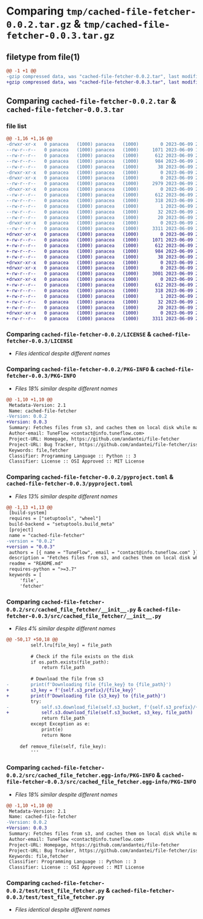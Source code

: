 # Comparing `tmp/cached-file-fetcher-0.0.2.tar.gz` & `tmp/cached-file-fetcher-0.0.3.tar.gz`

## filetype from file(1)

```diff
@@ -1 +1 @@
-gzip compressed data, was "cached-file-fetcher-0.0.2.tar", last modified: Fri Jun  9 20:43:51 2023, max compression
+gzip compressed data, was "cached-file-fetcher-0.0.3.tar", last modified: Fri Jun  9 20:56:02 2023, max compression
```

## Comparing `cached-file-fetcher-0.0.2.tar` & `cached-file-fetcher-0.0.3.tar`

### file list

```diff
@@ -1,16 +1,16 @@
-drwxr-xr-x   0 panacea   (1000) panacea   (1000)        0 2023-06-09 20:43:51.401278 cached-file-fetcher-0.0.2/
--rw-r--r--   0 panacea   (1000) panacea   (1000)     1071 2023-06-09 19:41:09.000000 cached-file-fetcher-0.0.2/LICENSE
--rw-r--r--   0 panacea   (1000) panacea   (1000)      612 2023-06-09 20:43:51.401278 cached-file-fetcher-0.0.2/PKG-INFO
--rw-r--r--   0 panacea   (1000) panacea   (1000)      984 2023-06-09 20:43:44.000000 cached-file-fetcher-0.0.2/pyproject.toml
--rw-r--r--   0 panacea   (1000) panacea   (1000)       38 2023-06-09 20:43:51.401278 cached-file-fetcher-0.0.2/setup.cfg
-drwxr-xr-x   0 panacea   (1000) panacea   (1000)        0 2023-06-09 20:43:51.401278 cached-file-fetcher-0.0.2/src/
-drwxr-xr-x   0 panacea   (1000) panacea   (1000)        0 2023-06-09 20:43:51.401278 cached-file-fetcher-0.0.2/src/cached_file_fetcher/
--rw-r--r--   0 panacea   (1000) panacea   (1000)     2979 2023-06-09 20:40:41.000000 cached-file-fetcher-0.0.2/src/cached_file_fetcher/__init__.py
-drwxr-xr-x   0 panacea   (1000) panacea   (1000)        0 2023-06-09 20:43:51.401278 cached-file-fetcher-0.0.2/src/cached_file_fetcher.egg-info/
--rw-r--r--   0 panacea   (1000) panacea   (1000)      612 2023-06-09 20:43:51.000000 cached-file-fetcher-0.0.2/src/cached_file_fetcher.egg-info/PKG-INFO
--rw-r--r--   0 panacea   (1000) panacea   (1000)      318 2023-06-09 20:43:51.000000 cached-file-fetcher-0.0.2/src/cached_file_fetcher.egg-info/SOURCES.txt
--rw-r--r--   0 panacea   (1000) panacea   (1000)        1 2023-06-09 20:43:51.000000 cached-file-fetcher-0.0.2/src/cached_file_fetcher.egg-info/dependency_links.txt
--rw-r--r--   0 panacea   (1000) panacea   (1000)       32 2023-06-09 20:43:51.000000 cached-file-fetcher-0.0.2/src/cached_file_fetcher.egg-info/requires.txt
--rw-r--r--   0 panacea   (1000) panacea   (1000)       20 2023-06-09 20:43:51.000000 cached-file-fetcher-0.0.2/src/cached_file_fetcher.egg-info/top_level.txt
-drwxr-xr-x   0 panacea   (1000) panacea   (1000)        0 2023-06-09 20:43:51.401278 cached-file-fetcher-0.0.2/test/
--rw-r--r--   0 panacea   (1000) panacea   (1000)     3311 2023-06-09 20:43:37.000000 cached-file-fetcher-0.0.2/test/test_file_fetcher.py
+drwxr-xr-x   0 panacea   (1000) panacea   (1000)        0 2023-06-09 20:56:02.671041 cached-file-fetcher-0.0.3/
+-rw-r--r--   0 panacea   (1000) panacea   (1000)     1071 2023-06-09 19:41:09.000000 cached-file-fetcher-0.0.3/LICENSE
+-rw-r--r--   0 panacea   (1000) panacea   (1000)      612 2023-06-09 20:56:02.671041 cached-file-fetcher-0.0.3/PKG-INFO
+-rw-r--r--   0 panacea   (1000) panacea   (1000)      984 2023-06-09 20:55:49.000000 cached-file-fetcher-0.0.3/pyproject.toml
+-rw-r--r--   0 panacea   (1000) panacea   (1000)       38 2023-06-09 20:56:02.671041 cached-file-fetcher-0.0.3/setup.cfg
+drwxr-xr-x   0 panacea   (1000) panacea   (1000)        0 2023-06-09 20:56:02.661041 cached-file-fetcher-0.0.3/src/
+drwxr-xr-x   0 panacea   (1000) panacea   (1000)        0 2023-06-09 20:56:02.671041 cached-file-fetcher-0.0.3/src/cached_file_fetcher/
+-rw-r--r--   0 panacea   (1000) panacea   (1000)     3001 2023-06-09 20:55:35.000000 cached-file-fetcher-0.0.3/src/cached_file_fetcher/__init__.py
+drwxr-xr-x   0 panacea   (1000) panacea   (1000)        0 2023-06-09 20:56:02.671041 cached-file-fetcher-0.0.3/src/cached_file_fetcher.egg-info/
+-rw-r--r--   0 panacea   (1000) panacea   (1000)      612 2023-06-09 20:56:02.000000 cached-file-fetcher-0.0.3/src/cached_file_fetcher.egg-info/PKG-INFO
+-rw-r--r--   0 panacea   (1000) panacea   (1000)      318 2023-06-09 20:56:02.000000 cached-file-fetcher-0.0.3/src/cached_file_fetcher.egg-info/SOURCES.txt
+-rw-r--r--   0 panacea   (1000) panacea   (1000)        1 2023-06-09 20:56:02.000000 cached-file-fetcher-0.0.3/src/cached_file_fetcher.egg-info/dependency_links.txt
+-rw-r--r--   0 panacea   (1000) panacea   (1000)       32 2023-06-09 20:56:02.000000 cached-file-fetcher-0.0.3/src/cached_file_fetcher.egg-info/requires.txt
+-rw-r--r--   0 panacea   (1000) panacea   (1000)       20 2023-06-09 20:56:02.000000 cached-file-fetcher-0.0.3/src/cached_file_fetcher.egg-info/top_level.txt
+drwxr-xr-x   0 panacea   (1000) panacea   (1000)        0 2023-06-09 20:56:02.671041 cached-file-fetcher-0.0.3/test/
+-rw-r--r--   0 panacea   (1000) panacea   (1000)     3311 2023-06-09 20:44:55.000000 cached-file-fetcher-0.0.3/test/test_file_fetcher.py
```

### Comparing `cached-file-fetcher-0.0.2/LICENSE` & `cached-file-fetcher-0.0.3/LICENSE`

 * *Files identical despite different names*

### Comparing `cached-file-fetcher-0.0.2/PKG-INFO` & `cached-file-fetcher-0.0.3/PKG-INFO`

 * *Files 18% similar despite different names*

```diff
@@ -1,10 +1,10 @@
 Metadata-Version: 2.1
 Name: cached-file-fetcher
-Version: 0.0.2
+Version: 0.0.3
 Summary: Fetches files from s3, and caches them on local disk while maintaining a size-limited LRU cache.
 Author-email: TuneFlow <contact@info.tuneflow.com>
 Project-URL: Homepage, https://github.com/andantei/file-fetcher
 Project-URL: Bug Tracker, https://github.com/andantei/file-fetcher/issues
 Keywords: file,fetcher
 Classifier: Programming Language :: Python :: 3
 Classifier: License :: OSI Approved :: MIT License
```

### Comparing `cached-file-fetcher-0.0.2/pyproject.toml` & `cached-file-fetcher-0.0.3/pyproject.toml`

 * *Files 13% similar despite different names*

```diff
@@ -1,13 +1,13 @@
 [build-system]
 requires = ["setuptools", "wheel"]
 build-backend = "setuptools.build_meta"
 [project]
 name = "cached-file-fetcher"
-version = "0.0.2"
+version = "0.0.3"
 authors = [{ name = "TuneFlow", email = "contact@info.tuneflow.com" }]
 description = "Fetches files from s3, and caches them on local disk while maintaining a size-limited LRU cache."
 readme = "README.md"
 requires-python = ">=3.7"
 keywords = [
     'file',
     'fetcher'
```

### Comparing `cached-file-fetcher-0.0.2/src/cached_file_fetcher/__init__.py` & `cached-file-fetcher-0.0.3/src/cached_file_fetcher/__init__.py`

 * *Files 4% similar despite different names*

```diff
@@ -50,17 +50,18 @@
         self.lru[file_key] = file_path
 
         # Check if the file exists on the disk
         if os.path.exists(file_path):
             return file_path
         
         # Download the file from s3
-        print(f'Downloading file {file_key} to {file_path}')
+        s3_key = f'{self.s3_prefix}/{file_key}'
+        print(f'Downloading file {s3_key} to {file_path}')
         try:
-            self.s3.download_file(self.s3_bucket, f'{self.s3_prefix}/{file_key}', file_path)
+            self.s3.download_file(self.s3_bucket, s3_key, file_path)
             return file_path
         except Exception as e:
             print(e)
             return None
     
     def remove_file(self, file_key):
         '''
```

### Comparing `cached-file-fetcher-0.0.2/src/cached_file_fetcher.egg-info/PKG-INFO` & `cached-file-fetcher-0.0.3/src/cached_file_fetcher.egg-info/PKG-INFO`

 * *Files 18% similar despite different names*

```diff
@@ -1,10 +1,10 @@
 Metadata-Version: 2.1
 Name: cached-file-fetcher
-Version: 0.0.2
+Version: 0.0.3
 Summary: Fetches files from s3, and caches them on local disk while maintaining a size-limited LRU cache.
 Author-email: TuneFlow <contact@info.tuneflow.com>
 Project-URL: Homepage, https://github.com/andantei/file-fetcher
 Project-URL: Bug Tracker, https://github.com/andantei/file-fetcher/issues
 Keywords: file,fetcher
 Classifier: Programming Language :: Python :: 3
 Classifier: License :: OSI Approved :: MIT License
```

### Comparing `cached-file-fetcher-0.0.2/test/test_file_fetcher.py` & `cached-file-fetcher-0.0.3/test/test_file_fetcher.py`

 * *Files identical despite different names*

